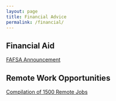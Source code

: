 ```yaml
---
layout: page
title: Financial Advice
permalink: /financial/
---
```


## Financial Aid
[FAFSA Announcement](https://ifap.ed.gov/electronic-announcements/030520Guidance4interruptionsrelated2CoronavirusCOVID19)

## Remote Work Opportunities
[Compilation of 1500 Remote Jobs](https://docs.google.com/spreadsheets/u/1/d/1M-8J7z605dcPhUjYfyiKVxuci0e4AWsDLo_tvs19C5M/htmlview?fbclid=IwAR2JpqenYhjNbt0wstkTqF21_JYMZHeqUIU6_SXz0R11AOjXwhSWx9MMrSA)